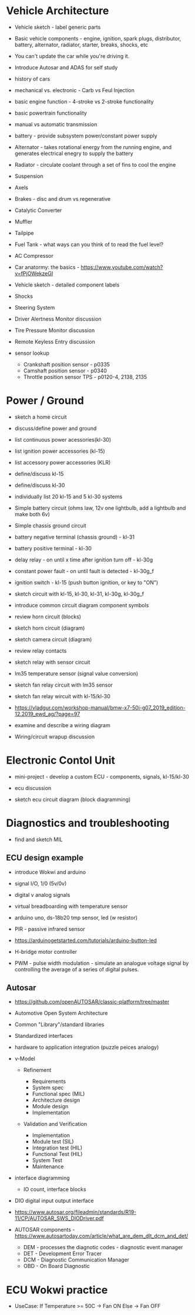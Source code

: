 # Vehicle Architecture
- Vehicle sketch - label generic parts
- Basic vehicle components - engine, ignition, spark plugs, distributor, battery, alternator, radiator, starter, breaks, shocks, etc
- You can't update the car while you're driving it.
- Introduce Autosar and ADAS for self study
- history of cars
- mechanical vs. electronic - Carb vs Feul Injection
- basic engine function - 4-stroke vs 2-stroke functionality
- basic powertrain functionality
- manual vs automatic transmission
- battery - provide subsystem power/constant power supply
- Alternator - takes rotational energy from the running engine, and generates electrical enegry to supply the battery
- Radiator - circulate coolant through a set of fins to cool the engine
- Suspension
- Axels
- Brakes - disc and drum vs regenerative
- Catalytic Converter
- Muffler
- Tailpipe
- Fuel Tank - what ways can you think of to read the fuel level?
- AC Compressor

- Car anatormy: the basics - https://www.youtube.com/watch?v=fPjOWekzeGI
- Vehicle sketch - detailed component labels

- Shocks
- Steering System

- Driver Alertness Monitor discussion
- Tire Pressure Monitor discussion
- Remote Keyless Entry discussion

- sensor lookup
    - Crankshaft position sensor - p0335
    - Camshaft position sensor - p0340
    - Throttle position sensor TPS - p0120-4, 2138, 2135




# Power / Ground
- sketch a home circuit
- discuss/define power and ground
- list continuous power acessories(kl-30)
- list ignition power accessories (kl-15)
- list accessory power accessories (KLR)
- define/discuss kl-15
- define/discuss kl-30
- individually list 20 kl-15 and 5 kl-30 systems
- Simple battery circuit (ohms law, 12v one lightbulb, add a lightbulb and make both 6v)
- Simple chassis ground circuit
- battery negative terminal (chassis ground) - kl-31
- battery positive terminal - kl-30
- delay relay - on until x time after ignition turn off - kl-30g
- constant power fault - on until fault is detected - kl-30g_f
- ignition switch - kl-15 (push button ignition, or key to "ON")
- sketch circuit with kl-15, kl-30, kl-31, kl-30g, kl-30g_f
- introduce common circuit diagram component symbols
- review horn circuit (blocks)
- sketch horn circuit (diagram)
- sketch camera circuit (diagram)
- review relay contacts
- sketch relay with sensor circuit
- lm35 temperature sensor (signal value conversion)
- sketch fan relay circuit with lm35 sensor
- sketch fan relay wircuit with kl-15/kl-30

- https://vladgur.com/workshop-manual/bmw-x7-50i-g07_2019_edition-12.2019_ewd_ag/?page=97
- examine and describe a wiring diagram

- Wiring/circuit wrapup discussion

# Electronic Contol Unit
- mini-project - develop a custom ECU - components, signals, kl-15/kl-30

- ecu discussion
- sketch ecu circuit diagram (block diagramming)


# Diagnostics and troubleshooting
- find and sketch MIL

## ECU design example
- introduce Wokwi and arduino
- signal I/O, 1/0 (5v/0v)
- digital v analog signals
- virtual breadboarding with temperature sensor
- arduino uno, ds-18b20 tmp sensor, led (w resistor)
- PIR - passive infrared sensor

- https://arduinogetstarted.com/tutorials/arduino-button-led

- H-bridge motor controller
- PWM - pulse width modulation - simulate an analogue voltage signal by controlling the average of a series of digital pulses.


## Autosar
- https://github.com/openAUTOSAR/classic-platform/tree/master

- Automotive Open System Architecture
- Common "Library"/standard libraries
- Standardized interfaces
- hardware to application integration (puzzle peices analogy)

- v-Model
    - Refinement
        - Requirements
        - System spec
        - Functional spec (MIL)
        - Architecture design
        - Module design
        - Implementation

    - Validation and Verification
        - Implementation
        - Module test (SIL)
        - Integration test (HIL)
        - Functional Test (HIL)
        - System Test
        - Maintenance

- interface diagramming
    - IO count, interface blocks
- DIO digital input output interface
- https://www.autosar.org/fileadmin/standards/R19-11/CP/AUTOSAR_SWS_DIODriver.pdf

- AUTOSAR components - https://www.autosartoday.com/article/what_are_dem_dlt_dcm_and_det/
    - DEM - processes the diagnotic codes - diagnostic event manager
    - DET - Development Error Tracer
    - DCM - Diagnostic Communication Manager
    - OBD - On Board Diagnostic


# ECU Wokwi practice
- UseCase:
If Temperature >= 50C -> Fan ON
Else -> Fan OFF

